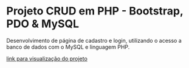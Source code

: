 
<h1>Projeto CRUD em PHP - Bootstrap, PDO & MySQL</h1>

Desenvolvimento de página de cadastro e login, utilizando o acesso a banco de dados com o MySQL e linguagem PHP.

<a href="https://emanuelly-crud.000webhostapp.com/login.php"> link para visualização do projeto</a>


 
